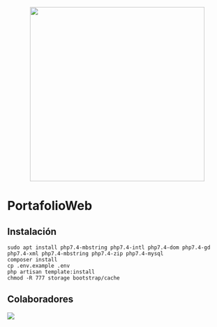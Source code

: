 <p align="center"><a href="https://laravel.com" target="_blank"><img src="https://raw.githubusercontent.com/laravel/art/master/logo-lockup/5%20SVG/2%20CMYK/1%20Full%20Color/laravel-logolockup-cmyk-red.svg" width="400"></a></p>

# PortafolioWeb

## Instalación
```
sudo apt install php7.4-mbstring php7.4-intl php7.4-dom php7.4-gd php7.4-xml php7.4-mbstring php7.4-zip php7.4-mysql
composer install
cp .env.example .env
php artisan template:install
chmod -R 777 storage bootstrap/cache
```

## Colaboradores

<a href="https://github.com/agustinmejia/portafolio-web/graphs/contributors">
  <img src="https://contrib.rocks/image?repo=agustinmejia/portafolio-web" />
</a>